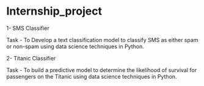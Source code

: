 # Internship_project
1- SMS Classifier 

Task - To Develop a text classification model to classify SMS as either spam or non-spam using data science techniques in Python.


2- Titanic Classifier

Task - To build a predictive model to determine the likelihood of survival for passengers on the Titanic using data science techniques in Python.

